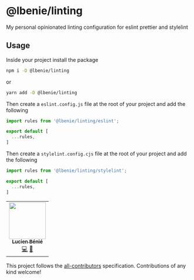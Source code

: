 # @lbenie/linting

My personal opinionated linting configuration for eslint prettier and stylelint

## Usage

Inside your project install the package

```bash
npm i -D @lbenie/linting
```

or

```bash
yarn add -D @lbenie/linting
```

Then create a `eslint.config.js` file at the root of your project and add the following

```js
import rules from '@lbenie/linting/eslint';

export default [
  ...rules,
]
```

Then create a `stylelint.config.cjs` file at the root of your project and add the following

```js
import rules from '@lbenie/linting/stylelint';

export default [
  ...rules,
]
```

<!-- ALL-CONTRIBUTORS-LIST:START - Do not remove or modify this section -->
<!-- prettier-ignore-start -->
<!-- markdownlint-disable -->
<table>
  <tr>
    <td align="center"><a href="https://lbenie.xyz/"><img src="https://avatars.githubusercontent.com/u/7316046?v=4?s=100" width="100px;" alt=""/><br /><sub><b>Lucien Bénié</b></sub></a><br /><a href="https://github.com/lbenie/ts-vite/commits?author=lbenie" title="Code">💻</a> <a href="https://github.com/lbenie/ts-vite/commits?author=lbenie" title="Documentation">📖</a></td>
  </tr>
</table>

<!-- markdownlint-restore -->
<!-- prettier-ignore-end -->

<!-- ALL-CONTRIBUTORS-LIST:END -->

This project follows the [all-contributors](https://github.com/all-contributors/all-contributors) specification. Contributions of any kind welcome!
